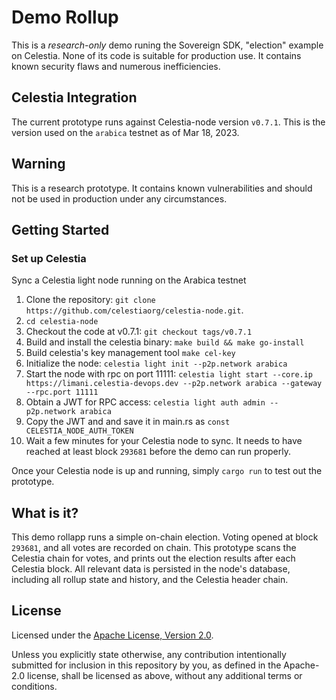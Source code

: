 # Demo Rollup

This is a _research-only_ demo runing the Sovereign SDK, "election" example on Celestia. None of its code is
suitable for production use. It contains known security flaws and numerous inefficiencies.

## Celestia Integration

The current prototype runs against Celestia-node version `v0.7.1`. This is the version used on the `arabica` testnet
as of Mar 18, 2023.

## Warning

This is a research prototype. It contains known vulnerabilities and should not be used in production under any
circumstances.

## Getting Started

### Set up Celestia

Sync a Celestia light node running on the Arabica testnet

1. Clone the repository: `git clone https://github.com/celestiaorg/celestia-node.git`.
1. `cd celestia-node`
1. Checkout the code at v0.7.1: `git checkout tags/v0.7.1`
1. Build and install the celestia binary: `make build && make go-install`
1. Build celestia's key management tool `make cel-key`
1. Initialize the node: `celestia light init --p2p.network arabica`
1. Start the node with rpc on port 11111: `celestia light start --core.ip https://limani.celestia-devops.dev --p2p.network arabica --gateway --rpc.port 11111`
1. Obtain a JWT for RPC access: `celestia light auth admin --p2p.network arabica`
1. Copy the JWT and and save it in main.rs as `const CELESTIA_NODE_AUTH_TOKEN`
1. Wait a few minutes for your Celestia node to sync. It needs to have reached at least block `293681` before the demo can run properly.

Once your Celestia node is up and running, simply `cargo run` to test out the prototype.

## What is it?

This demo rollapp runs a simple on-chain election. Voting opened at block `293681`, and all votes are recorded on chain. This prototype scans
the Celestia chain for votes, and prints out the election results after each Celestia block. All relevant data is persisted in the node's database,
including all rollup state and history, and the Celestia header chain.

## License

Licensed under the [Apache License, Version
2.0](./LICENSE).

Unless you explicitly state otherwise, any contribution intentionally submitted
for inclusion in this repository by you, as defined in the Apache-2.0 license, shall be
licensed as above, without any additional terms or conditions.
